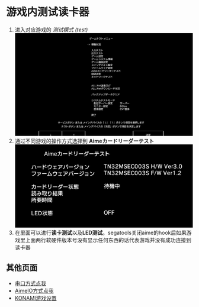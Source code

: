 # 游戏内测试读卡器

1. 进入对应游戏的 *测试模式 (test)* ![test0](assets/test0.png)
2. 通过不同游戏的操作方式选择到 **Aimeカードリーダーテスト** ![test1](assets/test1.png)
3. 在里面可以进行**读卡测试**以及**LED测试**。segatools关闭aime的hook后如果游戏里上面两行软硬件版本号没有显示任何东西的话代表游戏并没有成功连接到读卡器

## 其他页面
* [串口方式点我](serial.md)
* [AimeIO方式点我](aimeio.md)
* [KONAMI游戏设置](../KONAMI/README.md)